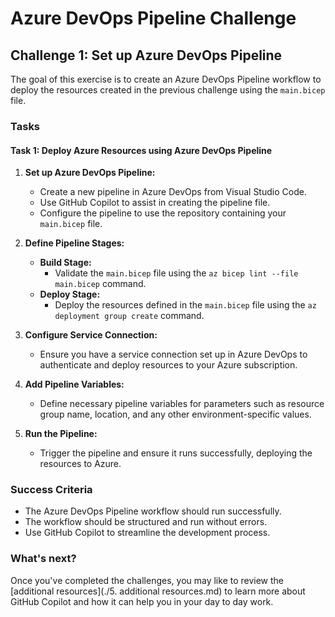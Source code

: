 # Azure DevOps Pipeline Challenge

## Challenge 1: Set up Azure DevOps Pipeline

The goal of this exercise is to create an Azure DevOps Pipeline workflow to deploy the resources created in the previous challenge using the `main.bicep` file.

### Tasks

#### Task 1: Deploy Azure Resources using Azure DevOps Pipeline

1. **Set up Azure DevOps Pipeline:**

   - Create a new pipeline in Azure DevOps from Visual Studio Code.
   - Use GitHub Copilot to assist in creating the pipeline file.
   - Configure the pipeline to use the repository containing your `main.bicep` file.

2. **Define Pipeline Stages:**

   - **Build Stage:**
     - Validate the `main.bicep` file using the `az bicep lint --file main.bicep` command.
   - **Deploy Stage:**
     - Deploy the resources defined in the `main.bicep` file using the `az deployment group create` command.

3. **Configure Service Connection:**

   - Ensure you have a service connection set up in Azure DevOps to authenticate and deploy resources to your Azure subscription.

4. **Add Pipeline Variables:**

   - Define necessary pipeline variables for parameters such as resource group name, location, and any other environment-specific values.

5. **Run the Pipeline:**
   - Trigger the pipeline and ensure it runs successfully, deploying the resources to Azure.

### Success Criteria

- The Azure DevOps Pipeline workflow should run successfully.
- The workflow should be structured and run without errors.
- Use GitHub Copilot to streamline the development process.

### What's next?

Once you've completed the challenges, you may like to review the [additional resources](./5. additional resources.md) to learn more about GitHub Copilot and how it can help you in your day to day work.
